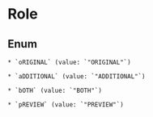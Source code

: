 
# Role

## Enum


    * `oRIGINAL` (value: `"ORIGINAL"`)

    * `aDDITIONAL` (value: `"ADDITIONAL"`)

    * `bOTH` (value: `"BOTH"`)

    * `pREVIEW` (value: `"PREVIEW"`)



